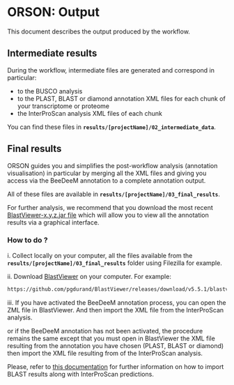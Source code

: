 # ORSON: Output

This document describes the output produced by the workflow.

## Intermediate results

During the workflow, intermediate files are generated and correspond in particular:
- to the BUSCO analysis
- to the PLAST, BLAST or diamond annotation XML files for each chunk of your transcriptome or proteome
- the InterProScan analysis XML files of each chunk 

You can find these files in **`results/[projectName]/02_intermediate_data`**.

## Final results

ORSON guides you and simplifies the post-workflow analysis (annotation visualisation) in particular by merging all the XML files and giving you access via the BeeDeeM annotation to a complete annotation output.

All of these files are available in **`results/[projectName]/03_final_results`**.

For further analysis, we recommend that you download the most recent [BlastViewer-x.y.z.jar file](https://github.com/pgdurand/BlastViewer/releases) which will allow you to view all the annotation results via a graphical interface.

### How to do ?

i. Collect locally on your computer, all the files available from the **`results/[projectName]/03_final_results`** folder using Filezilla for example.
 
ii. Download [BlastViewer](https://github.com/pgdurand/BlastViewer/releases) on your computer. For example:

```bash
https://github.com/pgdurand/BlastViewer/releases/download/v5.5.1/blastviewer-5.5.1.jar
```

iii. If you have activated the BeeDeeM annotation process, you can open the ZML file in BlastViewer. And then import the XML file from the InterProScan analysis.

or if the BeeDeeM annotation has not been activated, the procedure remains the same except that you must open in BlastViewer the XML file resulting from the annotation you have chosen (PLAST, BLAST or diamond) then import the XML file resulting from of the InterProScan analysis.

Please, refer to [this documentation](https://github.com/pgdurand/BlastViewer/wiki/InterProScan-data-import) for further information on how to import BLAST results along with InterProScan predictions.
